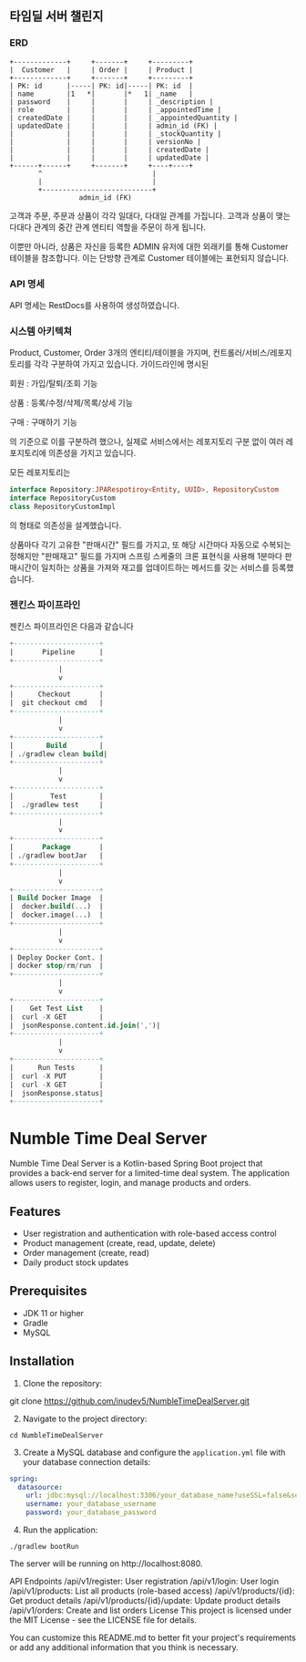 ## 타임딜 서버 챌린지

### ERD
```
+-------------+     +-------+     +---------+
|  Customer   |     | Order |     | Product |
+-------------+     +-------+     +---------+
| PK: id      |-----| PK: id|-----| PK: id  |
| name        |1   *|       |*   1| _name   |
| password    |     |       |     | _description |
| role        |     |       |     | _appointedTime |
| createdDate |     |       |     | _appointedQuantity |
| updatedDate |     |       |     | admin_id (FK) |
|             |     |       |     | _stockQuantity |
|             |     |       |     | versionNo |
|             |     |       |     | createdDate |
|             |     |       |     | updatedDate |
+------+------+     +-------+     +----+----+
       ^                           |
       |                           |
       +---------------------------+
                 admin_id (FK)

```

고객과 주문, 주문과 상품이 각각 일대다, 다대일 관계를 가집니다. 
고객과 상품이 맺는 다대다 관계의 중간 관계 엔티티 역할을 주문이 하게 됩니다.

이뿐만 아니라, 상품은 자신을 등록한 ADMIN 유저에 대한 외래키를 통해 Customer 테이블을 참조합니다. 
이는 단방향 관계로 Customer 테이블에는 표현되지 않습니다.

### API 명세
API 명세는 RestDocs를 사용하여 생성하였습니다.

### 시스템 아키텍쳐

Product, Customer, Order 3개의 엔티티/테이블을 가지며, 컨트롤러/서비스/레포지토리를 각각 구분하여 가지고 있습니다.
가이드라인에 명시된

회원 : 가입/탈퇴/조회 기능

상품 : 등록/수정/삭제/목록/상세 기능

구매 : 구매하기 기능

의 기준으로 이를 구분하려 했으나, 실제로 서비스에서는 레포지토리 구분 없이 여러 레포지토리에 의존성을 가지고 있습니다.

모든 레포지토리는
```kotlin
interface Repository:JPARespotiroy<Entity, UUID>, RepositoryCustom
interface RepositoryCustom
class RepositoryCustomImpl
```
의 형태로 의존성을 설계했습니다.

상품마다 각기 고유한 "판매시간" 필드를 가지고, 또 해당 시간마다 자동으로 수복되는 정해지만 "판매재고" 필드를 가지며 스프링 스케줄의 크론 표현식을 사용해 1분마다 판매시간이 일치하는 상품을 가져와 재고를 업데이트하는 메서드를 갖는 서비스를 등록했습니다.

### 젠킨스 파이프라인
젠킨스 파이프라인은 다음과 같습니다

```sql
+---------------------+
|       Pipeline      |
+---------------------+
            |
            v
+---------------------+
|      Checkout       |
|  git checkout cmd   |
+---------------------+
            |
            v
+---------------------+
|        Build        |
| ./gradlew clean build|
+---------------------+
            |
            v
+---------------------+
|         Test        |
|  ./gradlew test     |
+---------------------+
            |
            v
+---------------------+
|       Package       |
| ./gradlew bootJar   |
+---------------------+
            |
            v
+---------------------+
| Build Docker Image  |
|  docker.build(...)  |
|  docker.image(...)  |
+---------------------+
            |
            v
+---------------------+
| Deploy Docker Cont. |
| docker stop/rm/run  |
+---------------------+
            |
            v
+---------------------+
|    Get Test List    |
|  curl -X GET        |
|  jsonResponse.content.id.join(',')|
+---------------------+
            |
            v
+---------------------+
|      Run Tests      |
|  curl -X PUT        |
|  curl -X GET        |
|  jsonResponse.status|
+---------------------+

```

# Numble Time Deal Server

Numble Time Deal Server is a Kotlin-based Spring Boot project that provides a back-end server for a limited-time deal system. The application allows users to register, login, and manage products and orders.

## Features

- User registration and authentication with role-based access control
- Product management (create, read, update, delete)
- Order management (create, read)
- Daily product stock updates

## Prerequisites

- JDK 11 or higher
- Gradle
- MySQL

## Installation

1. Clone the repository:

git clone https://github.com/inudev5/NumbleTimeDealServer.git

2. Navigate to the project directory:

`cd NumbleTimeDealServer`

3. Create a MySQL database and configure the `application.yml` file with your database connection details:

```yaml
spring:
  datasource:
    url: jdbc:mysql://localhost:3306/your_database_name?useSSL=false&serverTimezone=UTC
    username: your_database_username
    password: your_database_password
```


4. Run the application:

`./gradlew bootRun`

The server will be running on http://localhost:8080.

API Endpoints
/api/v1/register: User registration
/api/v1/login: User login
/api/v1/products: List all products (role-based access)
/api/v1/products/{id}: Get product details
/api/v1/products/{id}/update: Update product details
/api/v1/orders: Create and list orders
License
This project is licensed under the MIT License - see the LICENSE file for details.


You can customize this README.md to better fit your project's requirements or add any additional information that you think is necessary.



